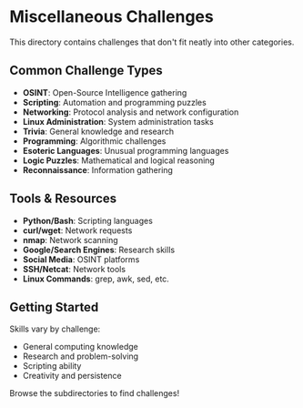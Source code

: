 # Miscellaneous Challenges

This directory contains challenges that don't fit neatly into other categories.

## Common Challenge Types

- **OSINT**: Open-Source Intelligence gathering
- **Scripting**: Automation and programming puzzles
- **Networking**: Protocol analysis and network configuration
- **Linux Administration**: System administration tasks
- **Trivia**: General knowledge and research
- **Programming**: Algorithmic challenges
- **Esoteric Languages**: Unusual programming languages
- **Logic Puzzles**: Mathematical and logical reasoning
- **Reconnaissance**: Information gathering

## Tools & Resources

- **Python/Bash**: Scripting languages
- **curl/wget**: Network requests
- **nmap**: Network scanning
- **Google/Search Engines**: Research skills
- **Social Media**: OSINT platforms
- **SSH/Netcat**: Network tools
- **Linux Commands**: grep, awk, sed, etc.

## Getting Started

Skills vary by challenge:
- General computing knowledge
- Research and problem-solving
- Scripting ability
- Creativity and persistence

Browse the subdirectories to find challenges!
